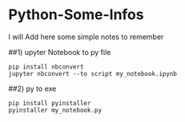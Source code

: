 # Python-Some-Infos
I will Add here some simple notes to remember


##1) upyter Notebook to py file 
```
pip install nbconvert
jupyter nbconvert --to script my_notebook.ipynb
```

##2) py to exe
```
pip install pyinstaller
pyinstaller my_notebook.py
```